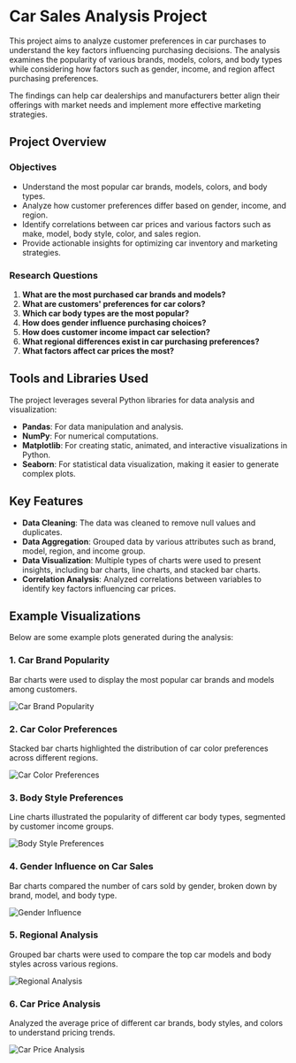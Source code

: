 # Car Sales Analysis Project

This project aims to analyze customer preferences in car purchases to understand the key factors influencing purchasing decisions. The analysis examines the popularity of various brands, models, colors, and body types while considering how factors such as gender, income, and region affect purchasing preferences.

The findings can help car dealerships and manufacturers better align their offerings with market needs and implement more effective marketing strategies.

## Project Overview

### Objectives

- Understand the most popular car brands, models, colors, and body types.
- Analyze how customer preferences differ based on gender, income, and region.
- Identify correlations between car prices and various factors such as make, model, body style, color, and sales region.
- Provide actionable insights for optimizing car inventory and marketing strategies.

### Research Questions

1. **What are the most purchased car brands and models?**
2. **What are customers' preferences for car colors?**
3. **Which car body types are the most popular?**
4. **How does gender influence purchasing choices?**
5. **How does customer income impact car selection?**
6. **What regional differences exist in car purchasing preferences?**
7. **What factors affect car prices the most?**

## Tools and Libraries Used

The project leverages several Python libraries for data analysis and visualization:

- **Pandas**: For data manipulation and analysis.
- **NumPy**: For numerical computations.
- **Matplotlib**: For creating static, animated, and interactive visualizations in Python.
- **Seaborn**: For statistical data visualization, making it easier to generate complex plots.

## Key Features

- **Data Cleaning**: The data was cleaned to remove null values and duplicates.
- **Data Aggregation**: Grouped data by various attributes such as brand, model, region, and income group.
- **Data Visualization**: Multiple types of charts were used to present insights, including bar charts, line charts, and stacked bar charts.
- **Correlation Analysis**: Analyzed correlations between variables to identify key factors influencing car prices.

## Example Visualizations

Below are some example plots generated during the analysis:

### 1. Car Brand Popularity
Bar charts were used to display the most popular car brands and models among customers.

![Car Brand Popularity](images/brand_popularity_example.png)

### 2. Car Color Preferences
Stacked bar charts highlighted the distribution of car color preferences across different regions.

![Car Color Preferences](images/color_preferences_example.png)

### 3. Body Style Preferences
Line charts illustrated the popularity of different car body types, segmented by customer income groups.

![Body Style Preferences](images/body_style_preferences_example.png)

### 4. Gender Influence on Car Sales
Bar charts compared the number of cars sold by gender, broken down by brand, model, and body type.

![Gender Influence](images/gender_influence_example.png)

### 5. Regional Analysis
Grouped bar charts were used to compare the top car models and body styles across various regions.

![Regional Analysis](images/regional_analysis_example.png)

### 6. Car Price Analysis
Analyzed the average price of different car brands, body styles, and colors to understand pricing trends.

![Car Price Analysis](images/price_analysis_example.png)
